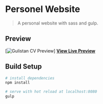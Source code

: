 # Personel Website

> A personal website with sass and gulp.

## Preview

[![Gulistan CV Preview](/gulistan-cv-preview.png)]
**[View Live Preview](http://gulistan-cv.s3-website.eu-west-2.amazonaws.com/)**

## Build Setup

``` bash
# install dependencies
npm install

# serve with hot reload at localhost:8080
gulp

```